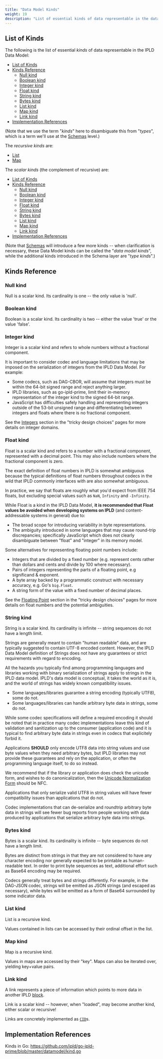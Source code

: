 ```yaml
---
title: "Data Model Kinds"
weight: 19
description: "List of essential kinds of data representable in the data model."
---
```


## List of Kinds

The following is the list of essential _kinds_ of data representable in the IPLD Data Model:

- [List of Kinds](#list-of-kinds)
- [Kinds Reference](#kinds-reference)
  - [Null kind](#null-kind)
  - [Boolean kind](#boolean-kind)
  - [Integer kind](#integer-kind)
  - [Float kind](#float-kind)
  - [String kind](#string-kind)
  - [Bytes kind](#bytes-kind)
  - [List kind](#list-kind)
  - [Map kind](#map-kind)
  - [Link kind](#link-kind)
- [Implementation References](#implementation-references)

(Note that we use the term "_kinds_" here to disambiguate this from "_types_",
which is a term we'll use at the [Schemas](/docs/schemas/) level.)

The _recursive kinds_ are:

- [List](#list-kind)
- [Map](#map-kind)

The _scalar kinds_ (the complement of recursive) are:

- [List of Kinds](#list-of-kinds)
- [Kinds Reference](#kinds-reference)
  - [Null kind](#null-kind)
  - [Boolean kind](#boolean-kind)
  - [Integer kind](#integer-kind)
  - [Float kind](#float-kind)
  - [String kind](#string-kind)
  - [Bytes kind](#bytes-kind)
  - [List kind](#list-kind)
  - [Map kind](#map-kind)
  - [Link kind](#link-kind)
- [Implementation References](#implementation-references)

(Note that [Schemas](/docs/schemas/) will introduce a few more kinds -- when clarification is necessary,
these Data Model kinds can be called the "_data model kinds_",
while the additional kinds introduced in the Schema layer are "_type kinds_".)

## Kinds Reference

### Null kind

Null is a scalar kind.  Its cardinality is one -- the only value is 'null'.

### Boolean kind

Boolean is a scalar kind.  Its cardinality is two -- either the value 'true' or the value 'false'.

### Integer kind

Integer is a scalar kind and refers to whole numbers without a fractional component.

It is important to consider codec and language limitations that may be imposed
on the serialization of integers from the IPLD Data Model. For example:

- Some codecs, such as DAG-CBOR, will assume that integers must be within the
  64-bit signed range and reject anything larger.
- IPLD libraries, such as go-ipld-prime, limit their in-memory representation
  of the integer kind to the signed 64-bit range.
- JavaScript has difficulties safely handling and representing integers outside
  of the 53-bit unsigned range and differentiating between integers and floats
  where there is no fractional component.

See the [Integers](/design/tricky-choices/numeric-domain/#integers) section in the "tricky design choices"
pages for more details on integer domains.

### Float kind

Float is a scalar kind and refers to a number with a fractional component, represented with a decimal point.
This may also include numbers where the fractional component is zero.

The exact definition of float numbers in IPLD is somewhat ambiguous because
the typical definitions of float numbers throughout codecs in the wild that
IPLD commonly interfaces with are also somewhat ambiguous.

In practice, we say that floats are roughly what you'd expect from IEEE 754 floats,
but excluding special values such as `NaN`, `Infinity` and `-Infinity`.

While Float is a kind in the IPLD Data Model, **it is recommended that
Float values be avoided when developing systems on IPLD** (and
content-addressable systems in general) due to:

- The broad scope for introducing variability in byte representations.
- The ambiguity introduced in some languages that may cause round-trip
   discrepancies; specifically JavaScript which does not clearly disambiguate
   between "float" and "integer" in its memory model.

Some alternatives for representing floating point numbers include:

- Integers that are divided by a fixed number (e.g. represent cents rather
   than dollars and cents and divide by 100 where necessary).
- Pairs of integers representing the parts of a floating point, e.g
   significand & exponent.
- A byte array backed by a programmatic construct with necessary accuracy,
   e.g. Go's `big.Float`.
- A string form of the value with a fixed number of decimal places.

See the [Floating Point](/design/tricky-choices/numeric-domain/#floating-point) section in the "tricky design choices"
pages for more details on float numbers and the potential ambiguities.

### String kind

String is a scalar kind.  Its cardinality is infinite -- string sequences do not have a length limit.

Strings are generally meant to contain "human readable" data,
and are typically suggested to contain UTF-8 encoded content.
However, the IPLD Data Model definition of Strings does not have any guarantees or strict requirements with regard to encoding.

All the hazards you typically find among programming languages and libraries working with binary
serialization of strings apply to strings in the IPLD data model. IPLD's data model is conceptual,
it takes the world as it is, and the world of strings has widely known compatibility issues.

- Some languages/libraries guarantee a string encoding (typically UTF8), some do not.
- Some languages/libraries can handle arbitrary byte data in strings, some do not.

While some codec specifications will define a required encoding it should be noted that in practice
many codec implementations leave this kind of validation and sanitization up to the consumer (application
code) and it is typical to find arbitrary byte data in strings even in codecs that explicitely forbid it.

Applications **SHOULD** only encode UTF8 data into string values and use byte values when they need
arbitrary bytes, but IPLD libraries may not provide these guarantees and rely on the application, or often the
programming language itself, to do so instead.

We recommend that if the library or application does check the unicode form, and wishes to do canonicalization,
then the [Unicode Normalization Form](http://www.unicode.org/reports/tr15/) should be NFC.

Applications that only serialize valid UTF8 in string values will have fewer compatibility
issues than applications that do not.

Codec implementations that can de-serialize and roundtrip
arbitrary byte data in strings will see fewer bug reports from people working with data produced by
applications that serialize arbitrary byte data into strings.

### Bytes kind

Bytes is a scalar kind.  Its cardinality is infinite -- byte sequences do not have a length limit.

Bytes are distinct from strings in that they are not considered to have any character encoding nor
generally expected to be printable as human-readable text.
In order to print byte sequences as text, additional effort such as Base64 encoding may be required.

Codecs generally treat bytes and strings differently.
For example, in the DAG-JSON codec, strings will be emitted as JSON strings (and escaped as necessary),
while bytes will be emitted as a form of Base64 surrounded by some indicator data.

### List kind

List is a recursive kind.

Values contained in lists can be accessed by their ordinal offset in the list.

### Map kind

Map is a recursive kind.

Values in maps are accessed by their "key".
Maps can also be iterated over, yielding key+value pairs.

### Link kind

A link represents a piece of information which points to more data in another IPLD [block](/glossary/#block).

Link is a scalar kind -- however, when "loaded", may become another kind, either scalar or recursive!

Links are concretely implemented as [`CID`](/glossary/#cid)s.

## Implementation References

Kinds in Go: https://github.com/ipld/go-ipld-prime/blob/master/datamodel/kind.go

